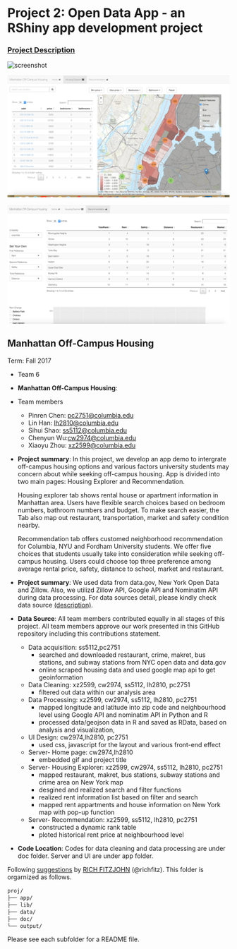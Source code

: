 # Project 2: Open Data App - an RShiny app development project

### [Project Description](doc/project2_desc.md)

![screenshot](doc/1.png)

![screenshot](doc/2.png)

![screenshot](doc/3.png)


## Manhattan Off-Campus Housing
Term: Fall 2017

+ Team 6
+ **Manhattan Off-Campus Housing**: 
+ Team members
	+ Pinren Chen: pc2751@columbia.edu
	+ Lin Han: lh2810@columbia.edu
	+ Sihui Shao: ss5112@columbia.edu
	+ Chenyun Wu:cw2974@columbia.edu
	+ Xiaoyu Zhou: xz2599@columbia.edu

+ **Project summary**: In this project, we develop an app demo to intergrate off-campus housing options and various factors university students may concern about while seeking off-campus housing. App is divided into two main pages: Housing Explorer  and Recommendation. 

    Housing explorer tab shows rental house or apartment information in Manhattan area. Users have flexible search choices based on bedroom numbers, bathroom numbers and budget. To make search easier, the Tab also map out restaurant, transportation, market and safety condition nearby.

    Recommendation tab offers customed neighborhood recommendation for Columbia, NYU and Fordham University students. We offer five choices that students usually take into consideration while seeking off-campus housing. Users could choose top three preference among average rental price, safety, distance to school, market and restaurant. 
 
+ **Project summary**: We used data from data.gov, New York Open Data and Zillow. Also, we utilizd Zillow API, Google API and Nominatim API during data processing. For data sources detail, please kindly check data source [(description)](doc/DataSource.md).
    

+ **Data Source**: All team members contributed equally in all stages of this project. All team members approve our work presented in this GitHub repository including this contributions statement. 
   + Data acquisition: ss5112,pc2751
	 + searched and downloaded restaurant, crime, makret, bus stations, and subway stations from NYC open data and data.gov 
	 + online scraped housing data and used google map api to get geoinformation 
   + Data Cleaning:  xz2599, cw2974, ss5112, lh2810,  pc2751
	 + filtered out data within our analysis area 
   + Data Processing:  xz2599, cw2974, ss5112, lh2810,  pc2751
	 + mapped longitude and latitude into zip code and neighbourhood level using Google API and nominatim API in Python and R
	 + processed data/geojson data in R and saved as RData, based on analysis and visualization,
   + UI Design: cw2974,lh2810, pc2751
	 + used css, javascript for the layout and various front-end effect  
   + Server- Home page: cw2974,lh2810
	 + embedded gif and project title 
   + Server- Housing Explorer: xz2599, cw2974, ss5112, lh2810,  pc2751
   	 + mapped restaurant, makret, bus stations, subway stations and crime area on New York map
   	 + desgined and realized search and filter functions 
	 + realized rent information list based on filter and search 
	 + mapped rent appartments and house information on New York map with pop-up function
    + Server- Recommendation: xz2599, ss5112, lh2810,  pc2751 
         + constructed a dynamic rank table 
         + ploted historical rent price at neighbourhood level
+ **Code Location**: Codes for data cleaning and data processing are under doc folder. Server and UI are under app folder.  

Following [suggestions](http://nicercode.github.io/blog/2013-04-05-projects/) by [RICH FITZJOHN](http://nicercode.github.io/about/#Team) (@richfitz). This folder is orgarnized as follows.

```
proj/
├── app/
├── lib/
├── data/
├── doc/
└── output/
```

Please see each subfolder for a README file.

